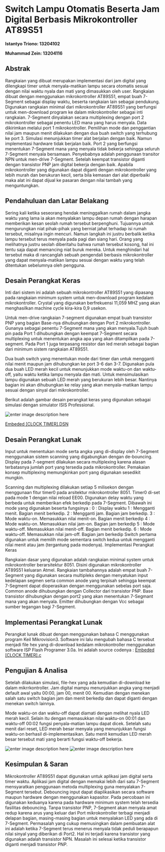 Switch Lampu Otomatis Beserta Jam Digital Berbasis Mikrokontroller AT89S51
===================

**Istantyo Triono: 13204102**

**Muhammad Zein: 13204116**

Abstrak
---------
Rangkaian yang dibuat merupakan implementasi dari jam digital yang dilengkapi timer untuk menyala-matikan lampu secara otomatis sesuai dengan nilai waktu nyala dan mati yang dimasukkan oleh user. Rangkaian dibuat dengan menggunakan mikrokontroller AT89S51, empat buah 7-Segment sebagai display waktu, beserta rangkaian lain sebagai pendukung. Digunakan rangkaian minimal dari mikrokontroller AT89S51 yang berfungsi untuk men-download program ke dalam mikrokontroller sebagai inti rangkaian. 7-Segment dinyalakan secara multiplexing dengan port 2 mikrokontroller sebagai penentu LED mana yang harus menyala. Data dikirimkan melalui port 1 mikrokontroller. Pemilihan mode dan penggantian nilai jam maupun menit dilakukan dengan dua buah switch yang terhubung ke port 3. Simulasi menunjukkan timer alat berjalan dengan baik. Namun implementasi hardware tidak berjalan baik. Port 2 yang berfungsi menentukan 7-Segment mana yang menyala tidak bekerja sehingga seluruh 7-Segment menyala bersamaan. Penyebabnya adalah penggunaan transitor NPN untuk men-drive 7-Segment. Setelah keempat transistor diganti dengan transistor PNP jam digital bekerja dengan baik. Apabila mikrokontroller yang digunakan dapat diganti dengan mikrokontroller yang lebih murah dan berukuran kecil, serta bila kemasan dari alat diperbaiki maka alat ini dapat dijual ke pasaran dengan nilai tambah yang menguntungkan.



Pendahuluan dan Latar Belakang
-------------

Sering kali ketika seseorang hendak meninggalkan rumah dalam jangka waktu yang lama ia akan menyalakan lampu depan rumah dengan harapan memberikan kesan seolah rumah tersebut berpenghuni. Tujuannya untuk mengurungkan niat pihak-pihak yang berniat jahat terhadap isi rumah tersebut, misalnya ingin mencuri. Namun langkah ini justru berbalik ketika lampu tersebut terus menyala pada pagi dan siang hari. Orang yang melihatnya justru seolah diberitahu bahwa rumah tersebut kosong, hal ini tentu saja dapat memancing niat buruk mereka. Untuk menghindari hal tersebut maka di rancanglah sebuah pengendali berbasis mikrokontroller yang dapat menyala-matikan lampu sesuai dengan waktu yang telah ditentukan sebelumnya oleh pengguna.

Desain Perangkat Keras
----------------------------
Inti dari sistem ini adalah sebuah mikrokontroller AT89S51 yang dipasang pada rangkaian minimum system untuk men-download program kedalam mikrokontroller. Crystal yang digunakan berfrekuensi 11,059 MHZ yang akan menghasilkan machine cycle kira-kira 0,9 usekon.

Untuk men-drive rangkaian 7-segment digunakan empat buah transistor PNP yang bagian Base-nya dihubungkan dengan Port 2 mikrokontroller. Gunanya sebagai penentu 7-Segment mana yang akan menyala.Tujuh buah pin pada Port 1 dihubungkan dengan keempat 7-Segment secara multiplexing untuk menentukan angka apa yang akan ditampilkan pada 7-segment. Pada Port 1 juga terpasang resistor dan led merah sebagai bagian dari minimum sistem rangkaian AT89S51.

Dua buah switch yang menentukan mode dari timer dan untuk mengganti nilai menit maupun jam dihubungkan ke port 3-6 dan 3-7. Digunakan pula dua buah LED merah kecil untuk menunjukkan mode waktu-on dan waktu-off, yaitu waktu ketika lampu menyala dan mati. Untuk mensimulasikan lampu digunakan sebuah LED merah yang berukuran lebih besar. Nantinya bagian ini akan dihubungkan ke relay yang akan menyala-matikan lampu sesuai dengan sinyal dari mikrokontroller.

Berikut adalah gambar desain perangkat keras yang digunakan sebagai simulasi dengan simulator ISIS Professional.

![enter image description here](13204102-13204116-Simulasi%20Proteus.JPG)

[Embeded \[CLOCK TIMER\].DSN](Embeded%20%5BCLOCK%20TIMER%5D.DSN)

Desain Perangkat Lunak
---------------------------

Input untuk menentukan mode serta angka yang di-display oleh 7-Segment menggunakan sistem scanning yang digabungkan dengan de-bouncing. Display pada 7-segment dilakukan secara multiplexing karena alasan terbatasnya jumlah port yang tersedia pada mikrokontroller. Pemakaian konsep multiplexing memungkinkan port yang digunakan sesedikit mungkin.

Scanning dan multiplexing dilakukan setiap 5 milisekon dengan menggunaan fitur timer0 pada arsitektur mikrokontroller 8051. Timer0 di-set pada mode 1 dengan nilai reload EE00. 
Digunakan delay waktu yang berbeda untuk memberikan efek berkedip pada 7-Segment.
Dibawah ini mode yang digunakan beserta fungsinya :
0 : Display waktu
1 : Mengganti menit. Bagian menit berkedip.
2 : Mengganti jam. Bagian jam berkedip.
3 : Mode waktu-on. Memasukkan nilai menit-on. Bagian menit berkedip
4 : Mode waktu-on. Memasukkan nilai jam-on. Bagian jam berkedip
5 : Mode waktu-off. Memasukkan nilai menit-off. Bagian menit berkedip.
6 : Mode waktu-off. Memasukkan nilai jam-off. Bagian jam berkedip
Switch pertama digunakan untuk memilih mode sementara switch kedua untuk mengganti nilai menit atau jam (tergantung pada modenya).
Implementasi Perangkat Keras


Rangkaian dasar yang digunakan adalah rangkaian minimal system untuk mikrokontroller berarsitektur 8051. Disini digunakan mikrokontroller AT89S51 keluaran Atmel. Rangkaian tambahannya adalah empat buah 7-Segment yang digunakan secara multipleks dengan menyatukan input kedelapan segmen serta common anode yang terpisah sehingga keempat 7-Segment dapat dioperasikan dengan menggunakan sebelas port saja. Common anode dihubungkan dengan Collector dari transistor PNP. Base transistor dihubungkan dengan port2 yang akan menentukan 7-Segmant mana yang akan menyala. Emitter dihubungkan dengan Vcc sebagai sumber tegangan bagi 7-Segment.

Implementasi Perangkat Lunak
-----------------------------------

Perangkat lunak dibuat dengan menggunakan bahasa C menggunakan program Keil Mikrovision3. Software ini lalu mengubah bahasa C tersebut menjadi file hex yang di-download kedalam mikrokontroller menggunakan software ISP Flash Programer 3.0a. Ini adalah source codenya : [Embeded \[CLOCK TIMER\].c](Embeded%20%5BCLOCK%20TIMER%5D.c)

Pengujian & Analisa
-----------------------

Setelah dilakukan simulasi, file-hex yang ada kemudian di-download ke dalam mikrrkontroller. Jam digital mampu menunjukkan angka yang menjadi default awal yaitu 00:00, jam 00, menit 00. Kemudian dengan menekan salah satu switch bagian jam dan menit berkedip dan dapat diganti dengan menekan switch lainnya.

Mode waktu-on dan waktu-off dapat diamati dengan melihat nyala LED merah kecil. Selain itu dengan memasukkan nilai waktu-on 00:01 dan waktu-off 00:02 fungsi penyala-matian lampu dapat dicek. Setelah satu menit dari reset, LED merah besar menyala yang menunjukkan fungsi waktu-on berhasil di-implementasikan. Satu menit kemudian LED merah besar tersebut mati yang berarti fungsi waktu-off bekerja.

![enter image description here](13204102-13204116-1113093856.JPG)
![enter image description here](13204102-13204116-1113093820.JPG)

Kesimpulan & Saran
-----------------------

Mikrokontroller AT89S51 dapat digunakan untuk aplikasi jam digital serta timer waktu. Aplikasi jam digital dengan memakai lebih dari satu 7-Segment mensyaratkan penggunaan metoda multiplexing guna menyalakan 7-Segment tersebut.
Debouncing input dapat diaplikasikan secara software maupun hardware dengan menggunakan kapasitor. Pada percobaan ini digunakan keduanya karena pada hardware minimum system telah tersedia fasilitas debouncing.
Tanpa transistor PNP, 7-Segment akan menyala amat redup karena arus yang keluar dari Port mikrokontroller terbagi menjadi delapan bagian, masing-masing bagian untuk menyalakan LED yang ada di 7-Segment. 
Permasalah yang cukup memusingkan dalam pembuatan alat ini adalah ketika 7-Segment terus menerus menyala tidak peduli berapapun nilai sinyal yang diberikan di Port2. Hal ini terjadi karena transistor yang digunakan adalah transistor NPN. Masalah ini selesai ketika transistor diganti menjadi transistor PNP.
